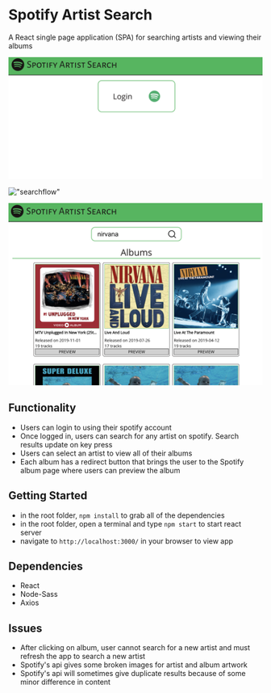 # Spotify Artist Search

A React single page application (SPA) for searching artists and viewing their albums

!["login"](https://github.com/davidMfolkins/spotify-artist-search/blob/master/spotify-artist-search/docs/loginpage.png?raw=true)

!["searchflow"](https://github.com/davidMfolkins/spotify-artist-search/blob/master/spotify-artist-search/docs/searchflow.gif?raw=true)

!["album"](https://github.com/davidMfolkins/spotify-artist-search/blob/master/spotify-artist-search/docs/albumpage.png?raw=true)


## Functionality

- Users can login to using their spotify account
- Once logged in, users can search for any artist on spotify. Search results update on key press
- Users can select an artist to view all of their albums
- Each album has a redirect button that brings the user to the Spotify album page where users can preview the album

## Getting Started
- in the root folder, `npm install` to grab all of the dependencies
- in the root folder, open a terminal and type `npm start` to start react server
- navigate to `http://localhost:3000/` in your browser to view app

## Dependencies
- React
- Node-Sass
- Axios

## Issues
- After clicking on album, user cannot search for a new artist and must refresh the app to search a new artist
- Spotify's api gives some broken images for artist and album artwork
- Spotify's api will sometimes give duplicate results because of some minor difference in content
